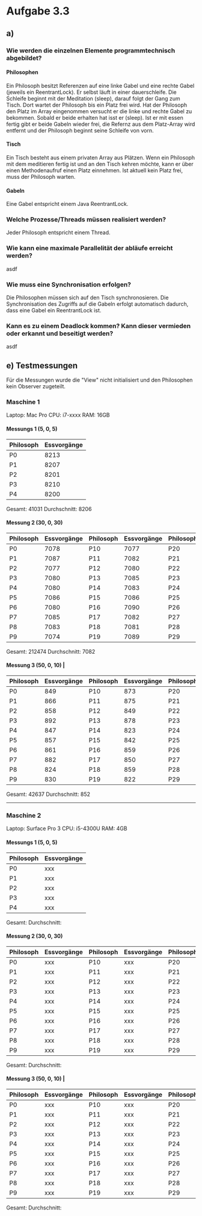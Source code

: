 # Aufgabe 3.3

## a)

### Wie werden die einzelnen Elemente programmtechnisch abgebildet?

#### Philosophen

Ein Philosoph besitzt Referenzen auf eine linke Gabel und eine rechte Gabel (jeweils ein ReentrantLock). Er selbst läuft in einer dauerschleife. Die Schleife beginnt mit der Meditation (sleep), darauf folgt der Gang zum Tisch. Dort wartet der Philosoph bis ein Platz frei wird. Hat der Philosoph den Platz im Array eingenommen versucht er die linke und rechte Gabel zu bekommen. Sobald er beide erhalten hat isst er (sleep). Ist er mit essen fertig gibt er beide Gabeln wieder frei, die Refernz aus dem Platz-Array wird entfernt und der Philosoph beginnt seine Schleife von vorn.

#### Tisch

Ein Tisch besteht aus einem privaten Array aus Plätzen. Wenn ein Philosoph mit dem meditieren fertig ist und an den Tisch kehren möchte, kann er über einen Methodenaufruf einen Platz einnehmen. Ist aktuell kein Platz frei, muss der Philosoph warten.

#### Gabeln

Eine Gabel entspricht einem Java ReentrantLock.

### Welche Prozesse/Threads müssen realisiert werden?

Jeder Philosoph entspricht einem Thread.

### Wie kann eine maximale Parallelität der abläufe erreicht werden?

asdf

### Wie muss eine Synchronisation erfolgen?

Die Philosophen müssen sich auf den Tisch synchronosieren. Die Synchronisation des Zugriffs auf die Gabeln erfolgt automatisch dadurch, dass eine Gabel ein ReentrantLock ist.

### Kann es zu einem Deadlock kommen? Kann dieser vermieden oder erkannt und beseitigt werden?

asdf

## e) Testmessungen

Für die Messungen wurde die "View" nicht initialisiert und den Philosophen kein Observer zugeteilt.

### Maschine 1
Laptop: Mac Pro
CPU:    i7-xxxx
RAM:    16GB

#### Messungs 1 (5, 0, 5)
| Philosoph | Essvorgänge |
| --- | --- |
| P0 | 8213  |
| P1 | 8207  |
| P2 | 8201  |
| P3 | 8210  |
| P4 | 8200  |

Gesamt: 41031
Durchschnitt: 8206

#### Messung 2 (30, 0, 30)
| Philosoph | Essvorgänge | Philosoph | Essvorgänge | Philosophen |Essvorgänge |
| --- | --- | --- | --- | --- | --- |
| P0  | 7078 | P10 | 7077 | P20 | 7078 |
| P1  | 7087 | P11 | 7082 | P21 | 7086 |
| P2  | 7077 | P12 | 7080 | P22 | 7085 |
| P3  | 7080 | P13 | 7085 | P23 | 7087 |
| P4  | 7080 | P14 | 7083 | P24 | 7076 |
| P5  | 7086 | P15 | 7086 | P25 | 7082 |
| P6  | 7080 | P16 | 7090 | P26 | 7080 |
| P7  | 7085 | P17 | 7082 | P27 | 7084 |
| P8  | 7083 | P18 | 7081 | P28 | 7079 |
| P9  | 7074 | P19 | 7089 | P29 | 7082 |

Gesamt: 212474
Durchschnitt: 7082

#### Messung 3 (50, 0, 10) |
| Philosoph | Essvorgänge | Philosoph | Essvorgänge | Philosophen | Essvorgänge | Philosoph | Essvorgänge | Philosoph | Essvorgänge |
| --- | --- | --- | --- | --- | --- | --- | --- | --- | --- |
| P0  | 849 | P10 | 873 | P20 | 864 | P30 | 884 | P40 | 850 |
| P1  | 866 | P11 | 875 | P21 | 845 | P31 | 880 | P41 | 879 |
| P2  | 858 | P12 | 849 | P22 | 794 | P32 | 861 | P42 | 885 |
| P3  | 892 | P13 | 878 | P23 | 870 | P33 | 811 | P43 | 853 |
| P4  | 847 | P14 | 823 | P24 | 846 | P34 | 809 | P44 | 840 |
| P5  | 857 | P15 | 842 | P25 | 880 | P35 | 859 | P45 | 854 |
| P6  | 861 | P16 | 859 | P26 | 855 | P36 | 851 | P46 | 857 |
| P7  | 882 | P17 | 850 | P27 | 829 | P37 | 829 | P47 | 865 |
| P8  | 824 | P18 | 859 | P28 | 850 | P38 | 869 | P48 | 854 |
| P9  | 830 | P19 | 822 | P29 | 858 | P39 | 844 | P49 | 816 |

Gesamt: 42637
Durchschnitt: 852

---

### Maschine 2
Laptop: Surface Pro 3
CPU:    i5-4300U
RAM:    4GB

#### Messungs 1 (5, 0, 5)
| Philosoph | Essvorgänge |
| --- | --- |
| P0 | xxx  |
| P1 | xxx  |
| P2 | xxx  |
| P3 | xxx  |
| P4 | xxx  |

Gesamt:
Durchschnitt:

#### Messung 2 (30, 0, 30)
| Philosoph | Essvorgänge | Philosoph | Essvorgänge | Philosophen |Essvorgänge |
| --- | --- | --- | --- | --- | --- |
| P0  | xxx | P10 | xxx | P20 | xxx |
| P1  | xxx | P11 | xxx | P21 | --- |
| P2  | xxx | P12 | xxx | P22 | --- |
| P3  | xxx | P13 | xxx | P23 | --- |
| P4  | xxx | P14 | xxx | P24 | --- |
| P5  | xxx | P15 | xxx | P25 | --- |
| P6  | xxx | P16 | xxx | P26 | --- |
| P7  | xxx | P17 | xxx | P27 | --- |
| P8  | xxx | P18 | xxx | P28 | --- |
| P9  | xxx | P19 | xxx | P29 | --- |

Gesamt:
Durchschnitt:

#### Messung 3 (50, 0, 10) |
| Philosoph | Essvorgänge | Philosoph | Essvorgänge | Philosophen | Essvorgänge | Philosoph | Essvorgänge | Philosoph | Essvorgänge |
| --- | --- | --- | --- | --- | --- | --- | --- | --- | --- |
| P0  | xxx | P10 | xxx | P20 | xxx | P30 | xxx | P40 | xxx |
| P1  | xxx | P11 | xxx | P21 | --- | P31 | xxx | P41 | xxx |
| P2  | xxx | P12 | xxx | P22 | --- | P32 | xxx | P42 | xxx |
| P3  | xxx | P13 | xxx | P23 | --- | P33 | xxx | P43 | xxx |
| P4  | xxx | P14 | xxx | P24 | --- | P34 | xxx | P44 | xxx |
| P5  | xxx | P15 | xxx | P25 | --- | P35 | xxx | P45 | xxx |
| P6  | xxx | P16 | xxx | P26 | --- | P36 | xxx | P46 | xxx |
| P7  | xxx | P17 | xxx | P27 | --- | P37 | xxx | P47 | xxx |
| P8  | xxx | P18 | xxx | P28 | --- | P38 | xxx | P48 | xxx |
| P9  | xxx | P19 | xxx | P29 | --- | P39 | xxx | P49 | xxx |

Gesamt:
Durchschnitt: